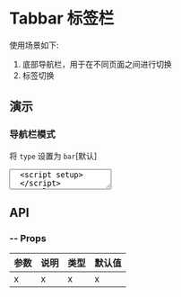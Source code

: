 # Tabbar 标签栏

使用场景如下:

1. 底部导航栏，用于在不同页面之间进行切换
2. 标签切换

## 演示

<script setup>
  import { Tabbar, TabbarItem } from '../../src'
  console.log(TabbarItem)
</script>

### 导航栏模式

将 `type` 设置为 `bar`[默认]

<ClientOnly>
  <CodePreview>
  <textarea lang="vue">
  <script setup>
  </script>
  <template>
  </template>
  </textarea>
  <template #preview>
    <Tabbar>
      <TabbarItem>1</TabbarItem>
      <TabbarItem>2</TabbarItem>
      <TabbarItem>3</TabbarItem>
    </Tabbar>
  </template>
  </CodePreview>
</ClientOnly>

## API

### -- Props

| 参数 | 说明 | 类型 | 默认值 |
| ---- | ---- | ---- | ------ |
| x    | x    | x    | x      |
